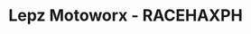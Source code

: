 ---
title: "Lepz Motoworx - RACEHAXPH"
url: /dinalupihan/lepz-motoworx-racehaxph/
shop: Motorrad
---